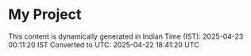 # My Project

This content is dynamically generated in Indian Time (IST): 2025-04-23 00:11:20 IST
Converted to UTC: 2025-04-22 18:41:20 UTC
